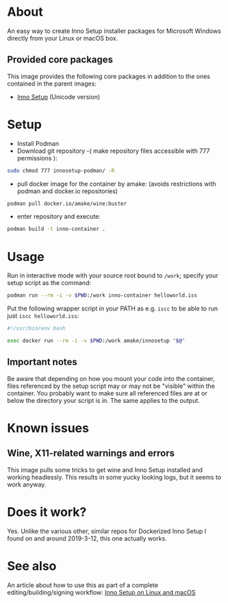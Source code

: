 # About
An easy way to create Inno Setup installer packages for Microsoft Windows
directly from your Linux or macOS box.

## Provided core packages
This image provides the following core packages in addition to the ones
contained in the parent images:

- [Inno Setup](http://www.jrsoftware.org/isinfo.php) (Unicode version)

# Setup
- Install Podman
- Download git repository
-( make repository files accessible with 777 permissions ):
```sh
sudo chmod 777 innosetup-podman/ -R
```
- pull docker image for the container by amake: (avoids restrictions with podman and docker.io repositories)
```sh
podman pull docker.io/amake/wine:buster
```
- enter repository and execute:
```sh
podman build -t inno-container .
```

# Usage
Run in interactive mode with your source root bound to `/work`; specify your
setup script as the command:

```sh
podman run --rm -i -v $PWD:/work inno-container helloworld.iss
```

Put the following wrapper script in your PATH as e.g. `iscc` to be able to run
just `iscc helloworld.iss`:

```sh
#!/usr/bin/env bash

exec docker run --rm -i -v $PWD:/work amake/innosetup "$@"
```

## Important notes
Be aware that depending on how you mount your code into the container, files
referenced by the setup script may or may not be "visible" within the
container. You probably want to make sure all referenced files are at or below
the directory your script is in. The same applies to the output.

# Known issues
## Wine, X11-related warnings and errors
This image pulls some tricks to get wine and Inno Setup installed and working
headlessly. This results in some yucky looking logs, but it seems to work
anyway.

# Does it work?
Yes. Unlike the various other, similar repos for Dockerized Inno Setup I found
on and around 2019-3-12, this one actually works.

# See also
An article about how to use this as part of a complete editing/building/signing
workflow: [Inno Setup on Linux and
macOS](https://gist.github.com/amake/3e7194e5e61d0e1850bba144797fd797)
